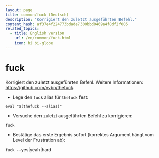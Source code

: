 ```yaml
---
layout: page
title: common/fuck (Deutsch)
description: "Korrigiert den zuletzt ausgeführten Befehl."
content_hash: af37e4f224773bdade7300bbd0469a4f8df2f005
related_topics:
  - title: English version
    url: /en/common/fuck.html
    icon: bi bi-globe
---
```

# fuck

Korrigiert den zuletzt ausgeführten Befehl.
Weitere Informationen: <https://github.com/nvbn/thefuck>.

- Lege den `fuck` alias für `thefuck` fest:

`eval "$(thefuck --alias)"`

- Versuche den zuletzt ausgeführten Befehl zu korrigieren:

`fuck`

- Bestätige das erste Ergebnis sofort (korrektes Argument hängt vom Level der Frustration ab):

`fuck --`<span class="tldr-var badge badge-pill bg-dark-lm bg-white-dm text-white-lm text-dark-dm font-weight-bold">yes|yeah|hard</span>
